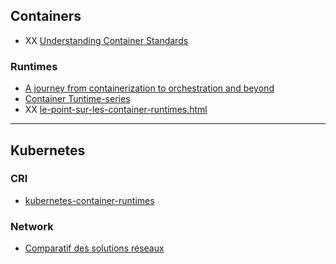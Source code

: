 ## Containers

* XX [Understanding Container Standards
](https://youtu.be/rlj0UZlvGp0)

### Runtimes

* [A journey from containerization to orchestration and beyond](https://iximiuz.com/en/posts/journey-from-containerization-to-orchestration-and-beyond/)
* [Container Tuntime-series](https://www.ianlewis.org/en/tag/container-runtime-series)
* XX [le-point-sur-les-container-runtimes.html](https://blog.alterway.fr/le-point-sur-les-container-runtimes.html)


---

## Kubernetes

### CRI

* [kubernetes-container-runtimes](https://kubedex.com/kubernetes-container-runtimes/)

### Network

* [Comparatif des solutions réseaux](https://www.objectif-libre.com/fr/blog/2018/07/05/comparatif-solutions-reseaux-kubernetes/)